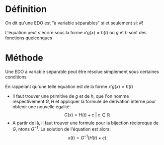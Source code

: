 # Définition
On dit qu'une EDO est "à variable séparables" si et seulement si: #!

L'équation peut s'écrire sous la forme $x' g(x) = h(t)$ où $g$ et $h$ sont des fonctions quelconques
<!--ID: 1718736687579-->


# Méthode
Une EDO à variable séparable peut être résolue simplement sous certaines conditions

En rappelant qu'une telle équation est de la forme $x' g(x) = h(t)$
- Il faut trouver une primitive de $g$ et de $h$, que l'on nomme respectivement $G, H$ et appliquer la formule de dérivation interne pour obtenir une nouvelle égalité: $$G(x) = H(t) + c \;| \; c \in \mathbb R$$
- A partir de là, il faut trouver une formule pour la bijection réciproque de $G$, ntons $G^{-1}$. La solution de l'équation est alors: $$x(t) = G^{-1}(H(t) + c)$$